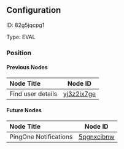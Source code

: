 # 
## Configuration
ID:  82g5jqcpg1

Type: EVAL 








### Position

#### Previous Nodes
| Node Title | Node ID |
| :------------- | ------------ |
| Find user details | [yj3z2ix7ge](./yj3z2ix7ge.md) | 
 
 #### Future Nodes
| Node Title | Node ID |
| :------------- | ------------ |
| PingOne Notifications |[5pgnxcibnw](./5pgnxcibnw.md) | 
